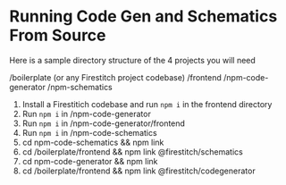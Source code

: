 # Running Code Gen and Schematics From Source

Here is a sample directory structure of the 4 projects you will need

/boilerplate (or any Firestitch project codebase)
    /frontend
/npm-code-generator
/npm-schematics


1. Install a Firestitich codebase and run `npm i` in the frontend directory
2. Run `npm i` in /npm-code-generator
3. Run `npm i` in /npm-code-generator/frontend
4. Run `npm i` in /npm-code-schematics
5. cd npm-code-schematics && npm link
6. cd /boilerplate/frontend && npm link @firestitch/schematics
7. cd npm-code-generator && npm link
8. cd /boilerplate/frontend && npm link @firestitch/codegenerator


